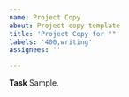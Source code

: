 ```yaml
---
name: Project Copy
about: Project copy template
title: 'Project Copy for ""'
labels: '400,writing'
assignees: ''

---
```


**Task**
Sample.

